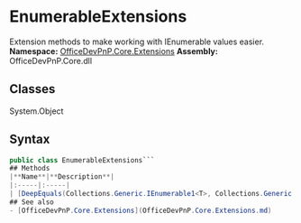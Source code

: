 # EnumerableExtensions
Extension methods to make working with IEnumerable<T> values easier.
**Namespace:** [OfficeDevPnP.Core.Extensions](OfficeDevPnP.Core.Extensions.md)
**Assembly:** OfficeDevPnP.Core.dll
## Classes
System.Object
## Syntax
```C#
public class EnumerableExtensions```
## Methods
|**Name**|**Description**|
|:-----|:-----|
| [DeepEquals(Collections.Generic.IEnumerable1<T>, Collections.Generic.IEnumerable1<T>)](EnumerableExtensionsDeepEqualsCollections.Generic.IEnumerable1<T>Collections.Generic.IEnumerable1<T>.md) | Compares to instances of IEnumerable<T>
## See also
- [OfficeDevPnP.Core.Extensions](OfficeDevPnP.Core.Extensions.md)
